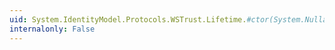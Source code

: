 ```yaml
---
uid: System.IdentityModel.Protocols.WSTrust.Lifetime.#ctor(System.Nullable{System.DateTime},System.Nullable{System.DateTime})
internalonly: False
---
```


